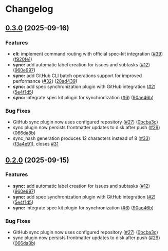 # Changelog

## [0.3.0](https://github.com/amondnet/spec-kit-sdk/compare/plugin-sync-v0.2.0...plugin-sync-v0.3.0) (2025-09-16)


### Features

* **cli:** implement command routing with official spec-kit integration ([#39](https://github.com/amondnet/spec-kit-sdk/issues/39)) ([f920fe1](https://github.com/amondnet/spec-kit-sdk/commit/f920fe12ede8a954c38a3ddf4ec948885518312f))
* **sync:** add automatic label creation for issues and subtasks ([#12](https://github.com/amondnet/spec-kit-sdk/issues/12)) ([960e997](https://github.com/amondnet/spec-kit-sdk/commit/960e9976a64a64818b2d5369f1e9b9d54a6b6c02))
* **sync:** add GitHub CLI batch operations support for improved performance ([#32](https://github.com/amondnet/spec-kit-sdk/issues/32)) ([28ad439](https://github.com/amondnet/spec-kit-sdk/commit/28ad4392078291bff42806c69a07fbcc2949a037))
* **sync:** add spec synchronization plugin with GitHub integration ([#2](https://github.com/amondnet/spec-kit-sdk/issues/2)) ([5e4f1d5](https://github.com/amondnet/spec-kit-sdk/commit/5e4f1d556339694b994e93b37b60167e7bbd3db7))
* **sync:** integrate spec kit plugin for synchronization ([#6](https://github.com/amondnet/spec-kit-sdk/issues/6)) ([90ae46b](https://github.com/amondnet/spec-kit-sdk/commit/90ae46b72a5a11acd39c670fb8ab0fcc9838033c))


### Bug Fixes

* GitHub sync plugin now uses configured repository ([#27](https://github.com/amondnet/spec-kit-sdk/issues/27)) ([0bcba3c](https://github.com/amondnet/spec-kit-sdk/commit/0bcba3c4656a4f225974ff82ad3579b77b310819))
* sync plugin now persists frontmatter updates to disk after push ([#29](https://github.com/amondnet/spec-kit-sdk/issues/29)) ([066da8b](https://github.com/amondnet/spec-kit-sdk/commit/066da8b762a930d990bacc4416b455117e5bf7bb))
* sync_hash generation produces 12 characters instead of 8 ([#33](https://github.com/amondnet/spec-kit-sdk/issues/33)) ([f3a4e91](https://github.com/amondnet/spec-kit-sdk/commit/f3a4e91dadc6b8ce8ef975a1518b35a526d23800)), closes [#31](https://github.com/amondnet/spec-kit-sdk/issues/31)

## [0.2.0](https://github.com/amondnet/spec-kit-sdk/compare/plugin-sync-v0.1.0...plugin-sync-v0.2.0) (2025-09-15)


### Features

* **sync:** add automatic label creation for issues and subtasks ([#12](https://github.com/amondnet/spec-kit-sdk/issues/12)) ([960e997](https://github.com/amondnet/spec-kit-sdk/commit/960e9976a64a64818b2d5369f1e9b9d54a6b6c02))
* **sync:** add spec synchronization plugin with GitHub integration ([#2](https://github.com/amondnet/spec-kit-sdk/issues/2)) ([5e4f1d5](https://github.com/amondnet/spec-kit-sdk/commit/5e4f1d556339694b994e93b37b60167e7bbd3db7))
* **sync:** integrate spec kit plugin for synchronization ([#6](https://github.com/amondnet/spec-kit-sdk/issues/6)) ([90ae46b](https://github.com/amondnet/spec-kit-sdk/commit/90ae46b72a5a11acd39c670fb8ab0fcc9838033c))


### Bug Fixes

* GitHub sync plugin now uses configured repository ([#27](https://github.com/amondnet/spec-kit-sdk/issues/27)) ([0bcba3c](https://github.com/amondnet/spec-kit-sdk/commit/0bcba3c4656a4f225974ff82ad3579b77b310819))
* sync plugin now persists frontmatter updates to disk after push ([#29](https://github.com/amondnet/spec-kit-sdk/issues/29)) ([066da8b](https://github.com/amondnet/spec-kit-sdk/commit/066da8b762a930d990bacc4416b455117e5bf7bb))
